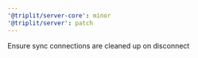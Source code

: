 ```yaml
---
'@triplit/server-core': minor
'@triplit/server': patch
---
```


Ensure sync connections are cleaned up on disconnect
